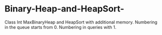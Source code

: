 # Binary-Heap-and-HeapSort-
Class Int MaxBinaryHeap and HeapSort with additional memory. 
Numbering in the queue starts from 0.
Numbering in queries with 1.
